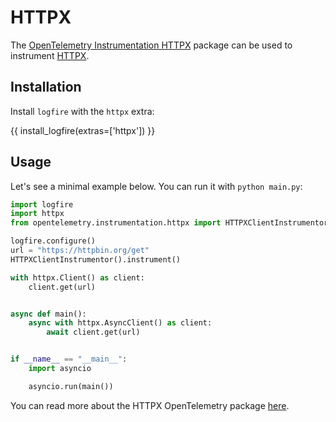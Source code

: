 # HTTPX

The [OpenTelemetry Instrumentation HTTPX][opentelemetry-httpx] package can be used to instrument [HTTPX][httpx].

## Installation

Install `logfire` with the `httpx` extra:

{{ install_logfire(extras=['httpx']) }}

## Usage

Let's see a minimal example below. You can run it with `python main.py`:

```py title="main.py"
import logfire
import httpx
from opentelemetry.instrumentation.httpx import HTTPXClientInstrumentor

logfire.configure()
url = "https://httpbin.org/get"
HTTPXClientInstrumentor().instrument()

with httpx.Client() as client:
    client.get(url)


async def main():
    async with httpx.AsyncClient() as client:
        await client.get(url)


if __name__ == "__main__":
    import asyncio

    asyncio.run(main())
```

You can read more about the HTTPX OpenTelemetry package [here][opentelemetry-httpx].

[httpx]: https://www.python-httpx.org/
[opentelemetry-httpx]: https://opentelemetry-python-contrib.readthedocs.io/en/latest/instrumentation/httpx/httpx.html
